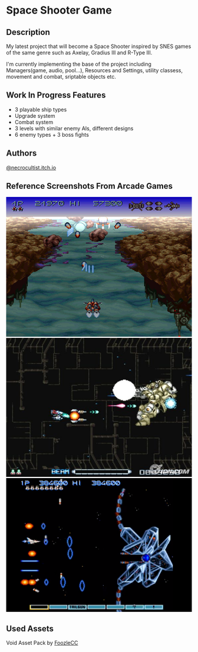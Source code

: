 # Space Shooter Game

## Description

My latest project that will become a Space Shooter inspired by SNES games of the same genre such as Axelay, Gradius III and R-Type III.

I'm currently implementing the base of the project including Managers(game, audio, pool...), Resources and Settings, utility classess, movement and combat, sriptable objects etc.


## Work In Progress Features

- 3 playable ship types
- Upgrade system
- Combat system
- 3 levels with similar enemy AIs, different designs
- 6 enemy types + 3 boss fights

## Authors

[@necrocultist.itch.io](https://necrocultist.itch.io)

## Reference Screenshots From Arcade Games

![inGame](Screenshots/axelay.jpg)
![inGame](Screenshots/r-typeIII.jpg)
![inGame](Screenshots/gradiusIII.png)

## Used Assets

Void Asset Pack by [FoozleCC](https://foozlecc.itch.io)